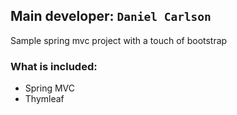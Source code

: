## Main developer: `Daniel Carlson`

Sample spring mvc project with a touch of bootstrap

### What is included:
* Spring MVC
* Thymleaf
